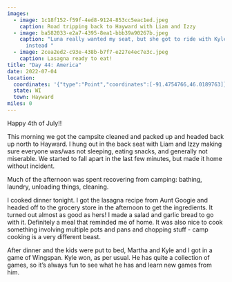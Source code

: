 ```yaml
---
images:
  - image: 1c18f152-f59f-4ed8-9124-853cc5eac1ed.jpeg
    caption: Road tripping back to Hayward with Liam and Izzy
  - image: ba582033-e2a7-4395-8ea1-bbb39a90267b.jpeg
    caption: "Luna really wanted my seat, but she got to ride with Kyle and Rue
      instead "
  - image: 2cea2ed2-c93e-438b-b7f7-e227e4ec7e3c.jpeg
    caption: Lasagna ready to eat!
title: "Day 44: America"
date: 2022-07-04
location:
  coordinates: '{"type":"Point","coordinates":[-91.4754766,46.0189763]}'
  state: WI
  town: Hayward
miles: 0
---
```

Happy 4th of July!!

This morning we got the campsite cleaned and packed up and headed back up north to Hayward. I hung out in the back seat with Liam and Izzy making sure everyone was/was not sleeping, eating snacks, and generally not miserable. We started to fall apart in the last few minutes, but made it home without incident. 

Much of the afternoon was spent recovering from camping: bathing, laundry, unloading things, cleaning. 

I cooked dinner tonight. I got the lasagna recipe from Aunt Googie and headed off to the grocery store in the afternoon to get the ingredients. It turned out almost as good as hers! I made a salad and garlic bread to go with it. Definitely a meal that reminded me of home. It was also nice to cook something involving multiple pots and pans and chopping stuff - camp cooking is a very different beast. 

After dinner and the kids were put to bed, Martha and Kyle and I got in a game of Wingspan. Kyle won, as per usual. He has quite a collection of games, so it’s always fun to see what he has and learn new games from him.